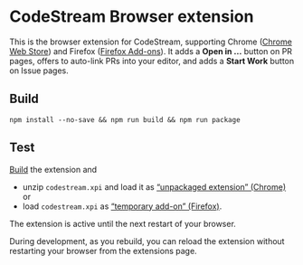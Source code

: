 # CodeStream Browser extension

This is the browser extension for CodeStream, supporting Chrome ([Chrome Web Store](https://chrome.google.com/webstore/detail/codestream-in-ide-collabo/bfabeannfdkljcniaghbliflbnbidjok)) and Firefox ([Firefox Add-ons](https://addons.mozilla.org/en-US/firefox/addon/codestream-ide-connector/)). It adds a **Open in ...** button on PR pages, offers to auto-link PRs into your editor, and adds a **Start Work** button on Issue pages.

## Build

```
npm install --no-save && npm run build && npm run package
```

## Test

[Build](#build) the extension and

-   unzip `codestream.xpi` and load it as [“unpackaged extension” (Chrome)](https://developer.chrome.com/extensions/getstarted) or
-   load `codestream.xpi` as [“temporary add-on” (Firefox)](https://developer.mozilla.org/en-US/docs/Mozilla/Add-ons/WebExtensions/Your_first_WebExtension).

The extension is active until the next restart of your browser.

During development, as you rebuild, you can reload the extension without restarting your browser from the extensions page.
